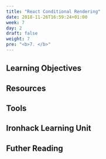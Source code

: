 ```yaml
---
title: "React Conditional Rendering"
date: 2018-11-26T16:59:24+01:00
week: 7
day: 2
draft: false
weight: 7
pre: "<b>7. </b>"
---
```


## Learning Objectives

## Resources

## Tools

## Ironhack Learning Unit

## Futher Reading

